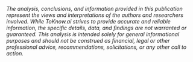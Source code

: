 *The analysis, conclusions, and information provided in this publication represent the views and interpretations of the authors and researchers involved. While ToKnow.ai strives to provide accurate and reliable information, the specific details, data, and findings are not warranted or guaranteed. This analysis is intended solely for general informational purposes and should not be construed as financial, legal or other professional advice, recommendations, solicitations, or any other call to action.*
